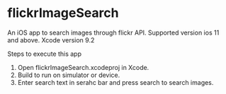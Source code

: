 # flickrImageSearch
An iOS app to search images through flickr API.
Supported version ios 11 and above.
Xcode version 9.2

Steps to execute this app
1. Open flickrImageSearch.xcodeproj in Xcode.
2. Build to run on simulator or device.
3. Enter search text in serahc bar and press search to search images.
